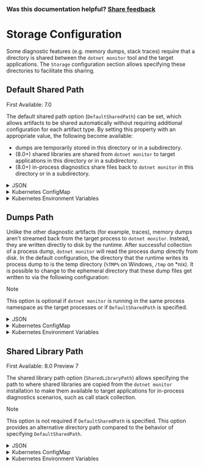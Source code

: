 
### Was this documentation helpful? [Share feedback](https://www.research.net/r/DGDQWXH?src=documentation%2Fconfiguration%2Fstorage-configuration)

# Storage Configuration

Some diagnostic features (e.g. memory dumps, stack traces) require that a directory is shared between the `dotnet monitor` tool and the target applications. The `Storage` configuration section allows specifying these directories to facilitate this sharing.

## Default Shared Path

First Available: 7.0

The default shared path option (`DefaultSharedPath`) can be set, which allows artifacts to be shared automatically without requiring additional configuration for each artifact type. By setting this property with an appropriate value, the following become available:
- dumps are temporarily stored in this directory or in a subdirectory.
- (8.0+) shared libraries are shared from `dotnet monitor` to target applications in this directory or in a subdirectory.
- (8.0+) in-process diagnostics share files back to `dotnet monitor` in this directory or in a subdirectory.

<details>
  <summary>JSON</summary>

  ```json
  {
    "Storage": {
      "DefaultSharedPath": "/diag"
    }
  }
  ```
</details>

<details>
  <summary>Kubernetes ConfigMap</summary>

  ```yaml
  Storage__DefaultSharedPath: "/diag"
  ```
</details>

<details>
  <summary>Kubernetes Environment Variables</summary>

  ```yaml
  - name: DotnetMonitor_Storage__DefaultSharedPath
    value: "/diag"
  ```
</details>

## Dumps Path

Unlike the other diagnostic artifacts (for example, traces), memory dumps aren't streamed back from the target process to `dotnet monitor`. Instead, they are written directly to disk by the runtime. After successful collection of a process dump, `dotnet monitor` will read the process dump directly from disk. In the default configuration, the directory that the runtime writes its process dump to is the temp directory (`%TMP%` on Windows, `/tmp` on \*nix). It is possible to change to the ephemeral directory that these dump files get written to via the following configuration:

> [!NOTE]
> This option is optional if `dotnet monitor` is running in the same process namespace as the target processes or if `DefaultSharedPath` is specified.

<details>
  <summary>JSON</summary>

  ```json
  {
    "Storage": {
      "DumpTempFolder": "/diag/dumps/"
    }
  }
  ```
</details>

<details>
  <summary>Kubernetes ConfigMap</summary>

  ```yaml
  Storage__DumpTempFolder: "/diag/dumps/"
  ```
</details>

<details>
  <summary>Kubernetes Environment Variables</summary>

  ```yaml
  - name: DotnetMonitor_Storage__DumpTempFolder
    value: "/diag/dumps/"
  ```
</details>

## Shared Library Path

First Available: 8.0 Preview 7

The shared library path option (`SharedLibraryPath`) allows specifying the path to where shared libraries are copied from the `dotnet monitor` installation to make them available to target applications for in-process diagnostics scenarios, such as call stack collection.

> [!NOTE]
> This option is not required if `DefaultSharedPath` is specified. This option provides an alternative directory path compared to the behavior of specifying `DefaultSharedPath`.

<details>
  <summary>JSON</summary>

  ```json
  {
    "Storage": {
      "SharedLibraryPath": "/diag/libs/"
    }
  }
  ```
</details>

<details>
  <summary>Kubernetes ConfigMap</summary>

  ```yaml
  Storage__SharedLibraryPath: "/diag/libs/"
  ```
</details>

<details>
  <summary>Kubernetes Environment Variables</summary>

  ```yaml
  - name: DotnetMonitor_Storage__SharedLibraryPath
    value: "/diag/libs/"
  ```
</details>
